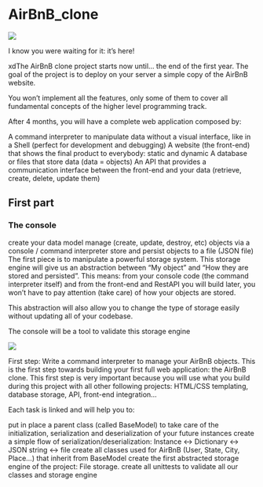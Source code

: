 # AirBnB_clone

![](https://lh3.googleusercontent.com/proxy/AwIqLYUQXpf8SWbaIcw9ABKS7m8A2FaHxX1Z8xIjFjYK3A4_3Tjkw0vH2_G_7Xy7U7qrY1EpGR-x67sTS6D-cdxvEfr1QFMCN0tDRbQ--QJkIFamxK9owmjBE7rwwjU1Da2xXPJBWYKXFloZ)

I know you were waiting for it: it’s here!

xdThe AirBnB clone project starts now until… the end of the first year. The goal of the project is to deploy on your server a simple copy of the AirBnB website.

You won’t implement all the features, only some of them to cover all fundamental concepts of the higher level programming track.

After 4 months, you will have a complete web application composed by:

A command interpreter to manipulate data without a visual interface, like in a Shell (perfect for development and debugging)
A website (the front-end) that shows the final product to everybody: static and dynamic
A database or files that store data (data = objects)
An API that provides a communication interface between the front-end and your data (retrieve, create, delete, update them)

## First part

### The console

create your data model
manage (create, update, destroy, etc) objects via a console / command interpreter
store and persist objects to a file (JSON file)
The first piece is to manipulate a powerful storage system. This storage engine will give us an abstraction between “My object” and “How they are stored and persisted”. This means: from your console code (the command interpreter itself) and from the front-end and RestAPI you will build later, you won’t have to pay attention (take care) of how your objects are stored.

This abstraction will also allow you to change the type of storage easily without updating all of your codebase.

The console will be a tool to validate this storage engine

![](https://holbertonintranet.s3.amazonaws.com/uploads/medias/2018/6/815046647d23428a14ca.png?X-Amz-Algorithm=AWS4-HMAC-SHA256&X-Amz-Credential=AKIARDDGGGOUZGDONYM4%2F20200214%2Fus-east-1%2Fs3%2Faws4_request&X-Amz-Date=20200214T151724Z&X-Amz-Expires=86400&X-Amz-SignedHeaders=host&X-Amz-Signature=174e47c7f23b563a94a64d394f694c5c1f11bfba653a6907d6e7162d8a75e17c)

First step: Write a command interpreter to manage your AirBnB objects.
This is the first step towards building your first full web application: the AirBnB clone. This first step is very important because you will use what you build during this project with all other following projects: HTML/CSS templating, database storage, API, front-end integration…

Each task is linked and will help you to:

put in place a parent class (called BaseModel) to take care of the initialization, serialization and deserialization of your future instances
create a simple flow of serialization/deserialization: Instance <-> Dictionary <-> JSON string <-> file
create all classes used for AirBnB (User, State, City, Place…) that inherit from BaseModel
create the first abstracted storage engine of the project: File storage.
create all unittests to validate all our classes and storage engine

```


```
